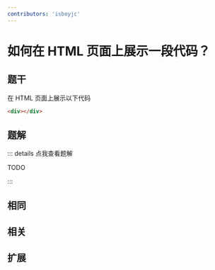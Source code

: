 ```yaml
---
contributors: 'isboyjc'
---
```


# 如何在 HTML 页面上展示一段代码？


## 题干


在 HTML 页面上展示以下代码

```html
<div></div>
```



## 题解

::: details 点我查看题解

  TODO

:::



## 相同


## 相关


## 扩展

